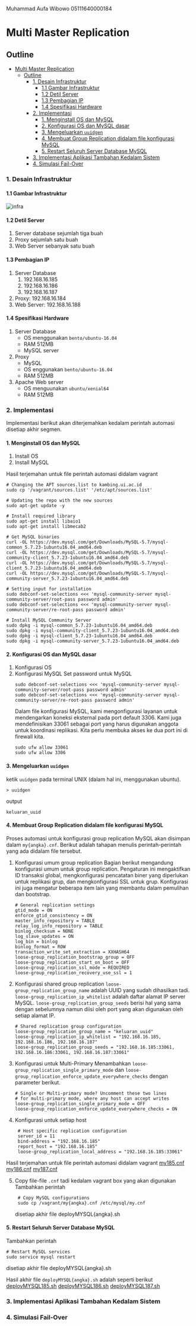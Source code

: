 Muhammad Aufa Wibowo
05111640000184
# Multi Master Replication
## Outline
- [Multi Master Replication](#multi-master-replication)
  - [Outline](#outline)
    - [1. Desain Infrastruktur](#1-desain-infrastruktur)
      - [1.1 Gambar Infrastruktur](#11-gambar-infrastruktur)
      - [1.2 Detil Server](#12-detil-server)
      - [1.3 Pembagian IP](#13-pembagian-ip)
      - [1.4 Spesifikasi Hardware](#14-spesifikasi-hardware)
    - [2. Implementasi](#2-implementasi)
      - [1. Menginstall OS dan MySQL](#1-menginstall-os-dan-mysql)
      - [2. Konfigurasi OS dan MySQL dasar](#2-konfigurasi-os-dan-mysql-dasar)
      - [3. Mengeluarkan `uuidgen`](#3-mengeluarkan-uuidgen)
      - [4. Membuat Group Replication didalam file konfigurasi MySQL](#4-membuat-group-replication-didalam-file-konfigurasi-mysql)
      - [5. Restart Seluruh Server Database MySQL](#5-restart-seluruh-server-database-mysql)
    - [3. Implementasi Aplikasi Tambahan Kedalam Sistem](#3-implementasi-aplikasi-tambahan-kedalam-sistem)
    - [4. Simulasi Fail-Over](#4-simulasi-fail-over)

###  1. Desain Infrastruktur
#### 1.1 Gambar Infrastruktur
![infra](img/diagram.png)
#### 1.2 Detil Server
1. Server database sejumlah tiga buah
2. Proxy sejumlah satu buah
3. Web Server sebanyak satu buah
#### 1.3 Pembagian IP
1. Server Database
   1. 192.168.16.185
   2. 192.168.16.186
   3. 192.168.16.187
2. Proxy: 192.168.16.184
3. Web Server: 192.168.16.188
#### 1.4 Spesifikasi Hardware
   1. Server Database
       - OS menggunakan `bento/ubuntu-16.04`
       - RAM 512MB
       - MySQL server
   2. Proxy
       - MySQL
       - OS enggunakan `bento/ubuntu-16.04`
       - RAM 512MB
   3. Apache Web server
       - OS menguunakan `ubuntu/xenial64`
       - RAM 512MB
### 2. Implementasi 
Implementasi berikut akan diterjemahkan kedalam perintah automasi disetiap akhir segmen.
#### 1. Menginstall OS dan MySQL
   1. Install OS
   2. Install MySQL 

Hasil terjemahan untuk file perintah automasi didalam vagrant
```
# Changing the APT sources.list to kambing.ui.ac.id
sudo cp '/vagrant/sources.list' '/etc/apt/sources.list'

# Updating the repo with the new sources
sudo apt-get update -y

# Install required library
sudo apt-get install libaio1
sudo apt-get install libmecab2

# Get MySQL binaries
curl -OL https://dev.mysql.com/get/Downloads/MySQL-5.7/mysql-common_5.7.23-1ubuntu16.04_amd64.deb
curl -OL https://dev.mysql.com/get/Downloads/MySQL-5.7/mysql-community-client_5.7.23-1ubuntu16.04_amd64.deb
curl -OL https://dev.mysql.com/get/Downloads/MySQL-5.7/mysql-client_5.7.23-1ubuntu16.04_amd64.deb
curl -OL https://dev.mysql.com/get/Downloads/MySQL-5.7/mysql-community-server_5.7.23-1ubuntu16.04_amd64.deb

# Setting input for installation
sudo debconf-set-selections <<< 'mysql-community-server mysql-community-server/root-pass password admin'
sudo debconf-set-selections <<< 'mysql-community-server mysql-community-server/re-root-pass password admin'

# Install MySQL Community Server
sudo dpkg -i mysql-common_5.7.23-1ubuntu16.04_amd64.deb
sudo dpkg -i mysql-community-client_5.7.23-1ubuntu16.04_amd64.deb
sudo dpkg -i mysql-client_5.7.23-1ubuntu16.04_amd64.deb
sudo dpkg -i mysql-community-server_5.7.23-1ubuntu16.04_amd64.deb
```
#### 2. Konfigurasi OS dan MySQL dasar
1. Konfigurasi OS
2. Konfigurasi MySQL
    Set password untuk MySQL
    ```
    sudo debconf-set-selections <<< 'mysql-community-server mysql-community-server/root-pass password admin'
    sudo debconf-set-selections <<< 'mysql-community-server mysql-community-server/re-root-pass password admin'
    ```
    Dalam file konfigurasi MySQL, kami mengonfigurasi layanan untuk mendengarkan koneksi eksternal pada port default 3306. Kami juga mendefinisikan 33061 sebagai port yang harus digunakan anggota untuk koordinasi replikasi.
    Kita perlu membuka akses ke dua port ini di firewall kita.
    ```
    sudo ufw allow 33061
    sudo ufw allow 3306
    ```
#### 3. Mengeluarkan `uuidgen` 
ketik `uuidgen` pada terminal UNIX (dalam hal ini, menggunakan ubuntu).
```
> uuidgen
```
output
```
keluaran_uuid
```
#### 4. Membuat Group Replication didalam file konfigurasi MySQL
Proses automasi untuk konfigurasi group replication MySQL akan disimpan dalam `my{angka}.cnf`. Berikut adalah tahapan menulis perintah-perintah yang ada didalam file tersebut.
1. Konfigurasi umum group replication
    Bagian berikut mengandung konfigurasi umum untuk group replication. Pengaturan ini mengaktifkan ID transaksi global, mengkonfigurasi pencatatan biner yang diperlukan untuk replikasi grup, dan mengkonfigurasi SSL untuk grup. Konfigurasi ini juga mengatur beberapa item lain yang membantu dalam pemulihan dan bootstrap.
    ```
    # General replication settings
    gtid_mode = ON
    enforce_gtid_consistency = ON
    master_info_repository = TABLE
    relay_log_info_repository = TABLE
    binlog_checksum = NONE
    log_slave_updates = ON
    log_bin = binlog
    binlog_format = ROW
    transaction_write_set_extraction = XXHASH64
    loose-group_replication_bootstrap_group = OFF
    loose-group_replication_start_on_boot = OFF
    loose-group_replication_ssl_mode = REQUIRED
    loose-group_replication_recovery_use_ssl = 1
    ```
2. Konfigurasi shared group replication
    `loose-group_replication_group_name` adalah UUID yang sudah dihasilkan tadi. `loose-group_replication_ip_whitelist` adalah daftar alamat IP server MySQL. `loose-group_replication_group_seeds` berisi hal yang sama dengan sebelumnya namun diisi oleh port yang akan digunakan oleh setiap alamat IP. 
    ```
    # Shared replication group configuration
    loose-group_replication_group_name = "keluaran_uuid"
    loose-group_replication_ip_whitelist = "192.168.16.185, 192.168.16.186, 192.168.16.187"
    loose-group_replication_group_seeds = "192.168.16.185:33061, 192.168.16.186:33061, 192.168.16.187:33061"
    ```
3. Konfigurasi untuk Multi-Primary 
    Menambahkan `loose-group_replication_single_primary_mode` dan `loose-group_replication_enforce_update_everywhere_checks` dengan parameter berikut.
    ```
    # Single or Multi-primary mode? Uncomment these two lines
    # for multi-primary mode, where any host can accept writes
    loose-group_replication_single_primary_mode = OFF
    loose-group_replication_enforce_update_everywhere_checks = ON
    ```
4. Konfigurasi untuk setiap host
   

   ```
    # Host specific replication configuration
    server_id = 11
    bind-address = "192.168.16.185"
    report_host = "192.168.16.185"
    loose-group_replication_local_address = "192.168.16.185:33061"
   ```
Hasil terjemahan untuk file perintah automasi didalam vagrant
[my185.cnf](https://github.com/aufawibowo/multi-master-replication/blob/master/my185.cnf)
[my186.cnf](https://github.com/aufawibowo/multi-master-replication/blob/master/my186.cnf)
[my187.cnf](https://github.com/aufawibowo/multi-master-replication/blob/master/my187.cnf)

5. Copy file-file `.cnf` tadi kedalam vagrant box yang akan digunakan
   Tambahkan perintah
   ```
    # Copy MySQL configurations
    sudo cp /vagrant/my{angka}.cnf /etc/mysql/my.cnf
   ```
   disetiap akhir file deployMYSQL{angka}.sh
    
#### 5. Restart Seluruh Server Database MySQL
Tambahkan perintah
```
# Restart MySQL services
sudo service mysql restart
```
disetiap akhir file deployMYSQL{angka}.sh

Hasil akhir file `deployMYSQL{angka}.sh` adalah seperti berikut
[deployMYSQL185.sh](https://github.com/aufawibowo/multi-master-replication/blob/master/deployMYSQL185.sh)
[deployMYSQL186.sh](https://github.com/aufawibowo/multi-master-replication/blob/master/deployMYSQL186.sh)
[deployMYSQL187.sh](https://github.com/aufawibowo/multi-master-replication/blob/master/deployMYSQL187.sh)

### 3. Implementasi Aplikasi Tambahan Kedalam Sistem
### 4. Simulasi Fail-Over